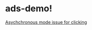 # ads-demo!

[Asychchronous mode issue for clicking](https://user-images.githubusercontent.com/63651357/166609706-62f9339a-1295-429f-9e51-02f5d232d898.png)
